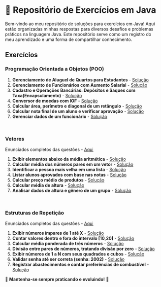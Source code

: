 # 📌 Repositório de Exercícios em Java

Bem-vindo ao meu repositório de soluções para exercícios em Java! Aqui estão organizadas minhas respostas para diversos desafios e problemas práticos na linguagem Java. Este repositório serve como um registro do meu aprendizado e uma forma de compartilhar conhecimento.


## Exercícios


### Programação Orientada a Objetos (POO)
1. **Gerenciamento de Aluguel de Quartos para Estudantes** - [Solução](https://github.com/joaopcarmo/JavaExercises/tree/main/Exercicios/Vetores/FixacaoHotel)
2. **Gerenciamento de Funcionários com Aumento Salarial** - [Solução](https://github.com/joaopcarmo/JavaExercises/tree/main/Exercicios/Poo/src/ExerciciosPoo/SalarioFuncionario)
3. **Cadastro e Operações Bancárias: Depósitos e Saques com Taxa(Encapsulamento)** - [Solução](https://github.com/joaopcarmo/JavaExercises/tree/main/Exercicios/Poo/src/ExerciciosPoo/ContaBancaria)
4. **Conversor de moedas com IOF** - [Solução](https://github.com/joaopcarmo/JavaExercises/tree/main/Exercicios/Poo/src/ExerciciosPoo/ConversorMoeda)
5. **Calcular área, perímetro e diagonal de um retângulo** - [Solução](https://github.com/joaopcarmo/JavaExercises/tree/main/Exercicios/Poo/src/ExerciciosPoo/CalculoRetangulo)
6. **Calcular nota final de um aluno e verificar aprovação** - [Solução](https://github.com/joaopcarmo/JavaExercises/tree/main/Exercicios/Poo/src/ExerciciosPoo/CalculoNota)
7. **Gerenciar dados de um funcionário** - [Solução](https://github.com/joaopcarmo/JavaExercises/tree/main/Exercicios/Poo/src/ExerciciosPoo/GerenciarFuncionario)
   
<br>

### Vetores
Enunciados completos das questões - [Aqui](https://github.com/joaopcarmo/JavaExercises/blob/main/Exercicios/Vetores/enunciadosVetores.md)
1. **Exibir elementos abaixo da média aritmética** - [Solução](https://github.com/joaopcarmo/JavaExercises/blob/main/Exercicios/Vetores/src/AbaixoDaMedia.java)
2. **Calcular média dos números pares em um vetor** - [Solução](https://github.com/joaopcarmo/JavaExercises/blob/main/Exercicios/Vetores/src/MediaPares.java)
3. **Identificar a pessoa mais velha em uma lista** - [Solução](https://github.com/joaopcarmo/JavaExercises/blob/main/Exercicios/Vetores/src/MaisVelho.java)
4. **Listar alunos aprovados com base nas notas** - [Solução](https://github.com/joaopcarmo/JavaExercises/blob/main/Exercicios/Vetores/src/Aprovados.java)
5. **Calcular preço médio de produtos** - [Solução](https://github.com/joaopcarmo/JavaExercises/blob/main/Exercicios/Vetores/src/PrecoMedioProdutos.java)
6. **Calcular média de altura** - [Solução](https://github.com/joaopcarmo/JavaExercises/blob/main/Exercicios/Vetores/src/MediaAltura.java)
7. **Analisar dados de altura e gênero de um grupo** - [Solução](https://github.com/joaopcarmo/JavaExercises/blob/main/Exercicios/Vetores/src/DadosPessoais.java)

<br>

### Estruturas de Repetição
Enunciados completos das questões - [Aqui](https://github.com/joaopcarmo/JavaExercises/blob/main/Exercicios/Repeticao/src/enunciadosGeral.md)
1. **Exibir números ímpares de 1 até X** - [Solução](https://github.com/joaopcarmo/JavaExercises/blob/main/Exercicios/Repeticao/for/src/ExibirImparesAteX.java)
2. **Contar valores dentro e fora do intervalo [10,20]** - [Solução](https://github.com/joaopcarmo/JavaExercises/blob/main/Exercicios/Repeticao/for/src/ValoresNoIntervalo.java)
3. **Calcular média ponderada de três números** - [Solução](https://github.com/joaopcarmo/JavaExercises/blob/main/Exercicios/Repeticao/for/src/MediaPonderada.java)
4. **Divisão entre pares de números, tratando divisão por zero** - [Solução](https://github.com/joaopcarmo/JavaExercises/blob/main/Exercicios/Repeticao/for/src/DivisaoEntrePares.java)
5. **Exibir números de 1 a N com seus quadrados e cubos** - [Solução](https://github.com/joaopcarmo/JavaExercises/blob/main/Exercicios/Repeticao/for/src/LinhasQuadradoCubo.java)
6. **Validar senha até ser correta (senha: 2002)** - [Solução](https://github.com/joaopcarmo/JavaExercises/blob/main/Exercicios/Repeticao/while/src/ValidarSenha.java)
7. **Registrar abastecimentos e contar preferências de combustível** - [Solução](https://github.com/joaopcarmo/JavaExercises/blob/main/Exercicios/Repeticao/while/src/RegistrarAbastecimento.java)


   





📌 **Mantenha-se sempre praticando e evoluindo!** 🚀

